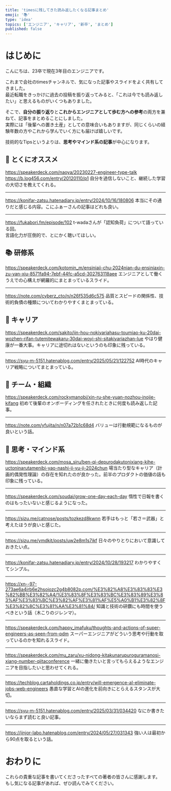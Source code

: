 ```yaml
---
title: 'timesに残してきた読み返したくなる記事まとめ'
emoji: '📚'
type: 'idea'
topics: ['エンジニア', 'キャリア', '新卒', 'まとめ']
published: false
---
```


# はじめに

こんにちは、23卒で現在3年目のエンジニアです。

これまで会社のtimesチャンネルで、気になった記事やスライドをよく共有してきました。  
最近転職をきっかけに過去の投稿を振り返ってみると、「これは今でも読み返したい」と思えるものがいくつもありました。

そこで、**自分の振り返り**と**これからエンジニアとして歩む方への参考**の両方を兼ねて、記事をまとめることにしました。  
実際には「後輩への置き土産」としての意味合いもありますが、同じくらいの経験年数の方やこれから学んでいく方にも届けば嬉しいです。

技術的なTipsというよりは、**思考やマインド系の記事**が中心になります。

## 🌟 とくにオススメ

https://speakerdeck.com/naoya/20230227-engineer-type-talk
https://b.log456.com/entry/20120110/p1
自分を過信しないこと、継続した学習の大切さを教えてくれる。

---

https://konifar-zatsu.hatenadiary.jp/entry/2024/10/16/180806
本当にその通りだと感じる内容。こにふぁーさんの記事はどれも良い。

---

https://fukabori.fm/episode/102
t-wadaさんが「認知負荷」について語っている回。  
言語化力が圧倒的で、とにかく聴いてほしい。

## 📚 研修系

https://speakerdeck.com/kotomin_m/ensiniaji-chu-2024nian-du-ensiniaxin-zu-yan-xiu-8571fa94-7ebf-44fc-a5cd-302763118aee
エンジニアとして働くうえでの心構えが網羅的にまとまっているスライド。

---

https://note.com/cyberz_cto/n/n26f535d6c575
品質とスピードの関係性、技術的負債の種類についてわかりやすくまとまっている。

## 💼 キャリア

https://speakerdeck.com/sakito/jin-hou-nokiyariahasu-toumiao-ku-20dai-wozhen-rifan-tutemitewakaru-30dai-woyi-shi-sitakiyariazhan-lue
やはり健康が一番大事。キャリアに途切れはないというのも印象に残っている。

---

https://syu-m-5151.hatenablog.com/entry/2025/05/21/122752
AI時代のキャリア戦略についてまとまっている。

## 🤝 チーム・組織

https://speakerdeck.com/rockymanobi/xin-ru-she-yuan-nozhou-inojie-kifang
初めて後輩のオンボーディングを任されたときに何度も読み返した記事。

---

https://note.com/yfujita/n/n07a72b1c68d4
バリューは行動規範になるものが良いという話。

## 🌱 思考・マインド系

https://speakerdeck.com/mosa_siru/ben-qi-depurodakutonixiang-kihe-uctoninarutamenibi-yao-nashi-ji-yu-ji-2024chun
場当たり型なキャリア（計画的偶発性理論）の存在を知れたのが良かった。前半のプロダクトの価値の話も印象に残っている。

---

https://speakerdeck.com/soudai/grow-one-day-each-day
惰性で日報を書くのはもったいないと感じるようになった。

---

https://sizu.me/catnose/posts/tozkezd8kwnn
若手はもっと「若さ＝武器」と考えたほうが良いと感じた。

---

https://sizu.me/ymdkit/posts/uw2e8m1s7ikf
日々のやりとりにおいて意識しておきたい点。

---

https://konifar-zatsu.hatenadiary.jp/entry/2024/10/28/193217
わかりやすくてシンプル。

---

https://xn--97-273ae6a4irb6e2hsoiozc2g4b8082p.com/%E3%82%A8%E3%83%83%E3%82%BB%E3%82%A4/%E3%83%8F%E3%83%BC%E3%83%89%E3%83%AF%E3%83%BC%E3%82%AF%E3%81%AF%E5%A0%B1%E3%82%8F%E3%82%8C%E3%81%AA%E3%81%84/
知識と技術の研鑽にも時間を使うべきという話（木こりのジレンマ）。

---

https://speakerdeck.com/happy_imafuku/thoughts-and-actions-of-super-engineers-as-seen-from-pdm
スーパーエンジニアがどういう思考や行動を取っているのかを知れるスライド。

---

https://speakerdeck.com/mu_zaru/xu-nidong-kitakunarupuroguramanosi-xiang-number-qiitaconference
一緒に働きたいと言ってもらえるようなエンジニアを目指したいと思わせてくれる。

---

https://techblog.cartaholdings.co.jp/entry/will-emergence-aI-eliminate-jobs-web-engineers
愚直な学習とAIの進化を前向きにとらえるスタンスが大切。

---

https://syu-m-5151.hatenablog.com/entry/2025/03/31/034420
なにか書きたいならまず読むと良い記事。

---

https://jinjor-labo.hatenablog.com/entry/2024/05/27/031343
強い人は最初から90点を取るという話。

# おわりに

これらの貴重な記事を書いてくださったすべての著者の皆さんに感謝します。
もし気になる記事があれば、ぜひ読んでみてください。
